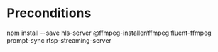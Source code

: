 # Preconditions

npm install --save hls-server @ffmpeg-installer/ffmpeg fluent-ffmpeg prompt-sync rtsp-streaming-server



